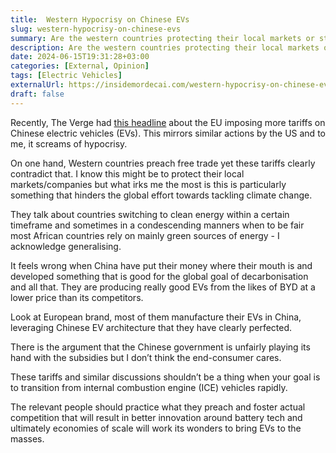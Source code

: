 ```yaml
---
title:  Western Hypocrisy on Chinese EVs
slug: western-hypocrisy-on-chinese-evs
summary: Are the western countries protecting their local markets or stifling EV innovation?
description: Are the western countries protecting their local markets or stifling EV innovation?
date: 2024-06-15T19:31:28+03:00
categories: [External, Opinion]
tags: [Electric Vehicles]
externalUrl: https://insidemordecai.com/western-hypocrisy-on-chinese-evs
draft: false
---
```


Recently, The Verge had [this headline](https://www.theverge.com/2024/6/12/24176871/eu-additional-tariffs-chinese-ev-imports) about the EU imposing more tariffs on Chinese electric vehicles (EVs). This mirrors similar actions by the US and  to me, it screams of hypocrisy. 

On one hand, Western countries preach free trade yet these tariffs clearly contradict that. I know this might be to protect their local markets/companies but what irks me the most is this is particularly something that hinders the global effort towards tackling climate change. 

They talk about countries switching to clean energy within a certain timeframe and sometimes in a condescending manners when to be fair most African countries rely on mainly green sources of energy - I acknowledge generalising. 

It feels wrong when China have put their money where their mouth is and developed something that is good for the global goal of decarbonisation and all that. They are producing really good EVs from the likes of BYD at a lower price than its competitors. 

Look at European brand, most of them manufacture their EVs in China, leveraging Chinese EV architecture that they have clearly perfected.

There is the argument that the Chinese government is unfairly playing its hand with the subsidies but I don’t think the end-consumer cares. 

These tariffs and similar discussions shouldn’t be a thing when your goal is to transition from internal combustion engine (ICE) vehicles rapidly. 

The relevant people should practice what they preach and foster actual competition that will result in better innovation around battery tech and ultimately economies of scale will work its wonders to bring EVs to the masses. 
